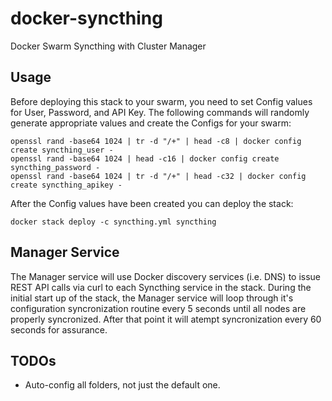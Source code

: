# docker-syncthing
 Docker Swarm Syncthing with Cluster Manager

## Usage
Before deploying this stack to your swarm, you need to set Config values for User, Password, and API Key. The following commands will randomly generate appropriate values and create the Configs for your swarm:
```
openssl rand -base64 1024 | tr -d "/+" | head -c8 | docker config create syncthing_user -
openssl rand -base64 1024 | head -c16 | docker config create syncthing_password -
openssl rand -base64 1024 | tr -d "/+" | head -c32 | docker config create syncthing_apikey -
```
After the Config values have been created you can deploy the stack:
```
docker stack deploy -c syncthing.yml syncthing
```

## Manager Service
The Manager service will use Docker discovery services (i.e. DNS) to issue REST API calls via curl to each Syncthing service in the stack. During the initial start up of the stack, the Manager service will loop through it's configuration syncronization routine every 5 seconds until all nodes are properly syncronized. After that point it will atempt syncronization every 60 seconds for assurance.

## TODOs
 - Auto-config all folders, not just the default one.